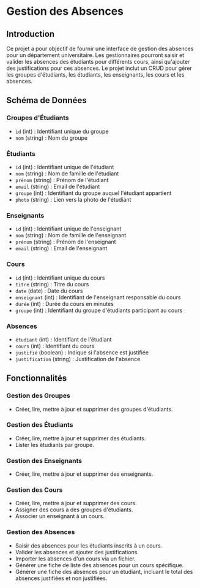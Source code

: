 # Gestion des Absences

## Introduction
Ce projet a pour objectif de fournir une interface de gestion des absences pour un département universitaire. Les gestionnaires pourront saisir et valider les absences des étudiants pour différents cours, ainsi qu'ajouter des justifications pour ces absences. Le projet inclut un CRUD pour gérer les groupes d'étudiants, les étudiants, les enseignants, les cours et les absences.

## Schéma de Données

### Groupes d'Étudiants
- `id` (int) : Identifiant unique du groupe
- `nom` (string) : Nom du groupe

### Étudiants
- `id` (int) : Identifiant unique de l'étudiant
- `nom` (string) : Nom de famille de l'étudiant
- `prénom` (string) : Prénom de l'étudiant
- `email` (string) : Email de l'étudiant
- `groupe` (int) : Identifiant du groupe auquel l'étudiant appartient
- `photo` (string) : Lien vers la photo de l'étudiant

### Enseignants
- `id` (int) : Identifiant unique de l'enseignant
- `nom` (string) : Nom de famille de l'enseignant
- `prénom` (string) : Prénom de l'enseignant
- `email` (string) : Email de l'enseignant

### Cours
- `id` (int) : Identifiant unique du cours
- `titre` (string) : Titre du cours
- `date` (date) : Date du cours
- `enseignant` (int) : Identifiant de l'enseignant responsable du cours
- `durée` (int) : Durée du cours en minutes
- `groupe` (int) : Identifiant du groupe d'étudiants participant au cours

### Absences
- `étudiant` (int) : Identifiant de l'étudiant
- `cours` (int) : Identifiant du cours
- `justifié` (boolean) : Indique si l'absence est justifiée
- `justification` (string) : Justification de l'absence

## Fonctionnalités

### Gestion des Groupes
- Créer, lire, mettre à jour et supprimer des groupes d'étudiants.

### Gestion des Étudiants
- Créer, lire, mettre à jour et supprimer des étudiants.
- Lister les étudiants par groupe.

### Gestion des Enseignants
- Créer, lire, mettre à jour et supprimer des enseignants.

### Gestion des Cours
- Créer, lire, mettre à jour et supprimer des cours.
- Assigner des cours à des groupes d'étudiants.
- Associer un enseignant à un cours.

### Gestion des Absences
- Saisir des absences pour les étudiants inscrits à un cours.
- Valider les absences et ajouter des justifications.
- Importer les absences d'un cours via un fichier.
- Générer une fiche de liste des absences pour un cours spécifique.
- Générer une fiche des absences pour un étudiant, incluant le total des absences justifiées et non justifiées.
